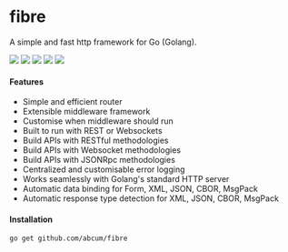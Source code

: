 # fibre

A simple and fast http framework for Go (Golang).

[![](https://img.shields.io/circleci/token/591b4fdb8e3bab0849a7bf60e13d1ede6677e9de/project/abcum/fibre/master.svg?style=flat-square)](https://circleci.com/gh/abcum/fibre) [![](https://img.shields.io/badge/status-beta-ff00bb.svg?style=flat-square)](https://github.com/abcum/fibre) [![](https://img.shields.io/badge/godoc-reference-blue.svg?style=flat-square)](https://godoc.org/github.com/abcum/fibre) [![](https://goreportcard.com/badge/github.com/abcum/fibre?style=flat-square)](https://goreportcard.com/report/github.com/abcum/fibre) [![](https://img.shields.io/badge/license-Apache_License_2.0-00bfff.svg?style=flat-square)](https://github.com/abcum/fibre) 

#### Features

- Simple and efficient router
- Extensible middleware framework
- Customise when middleware should run
- Built to run with REST or Websockets
- Build APIs with RESTful methodologies
- Build APIs with Websocket methodologies
- Build APIs with JSONRpc methodologies
- Centralized and customisable error logging
- Works seamlessly with Golang's standard HTTP server
- Automatic data binding for Form, XML, JSON, CBOR, MsgPack
- Automatic response type detection for XML, JSON, CBOR, MsgPack

#### Installation

```bash
go get github.com/abcum/fibre
```
